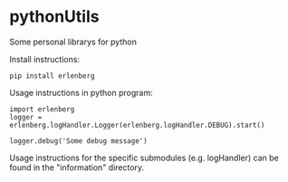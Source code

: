 # pythonUtils
Some personal librarys for python

Install instructions:

```
pip install erlenberg
```

Usage instructions in python program:

```
import erlenberg
logger = erlenberg.logHandler.Logger(erlenberg.logHandler.DEBUG).start()

logger.debug('Some debug message')
```

Usage instructions for the specific submodules (e.g. logHandler) can be found in the "information" directory.
